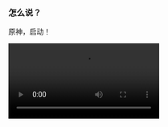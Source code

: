 ### 怎么说？

原神，启动！

![原神，启动](https://act-webstatic.mihoyo.com/puzzle/hk4e/pz_Q9C83JdzSN/resource/puzzle/2024/03/12/25d9fa5f3848ca53381d10007963b07a_341421159113708091.mp4?x-oss-process=video/snapshot,t_1,f_jpg,m_fast)
